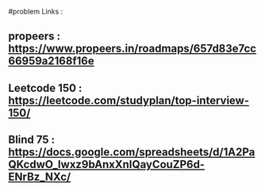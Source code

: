 
#problem Links :

## propeers : https://www.propeers.in/roadmaps/657d83e7cc66959a2168f16e

## Leetcode 150 : https://leetcode.com/studyplan/top-interview-150/

## Blind 75 : https://docs.google.com/spreadsheets/d/1A2PaQKcdwO_lwxz9bAnxXnIQayCouZP6d-ENrBz_NXc/
